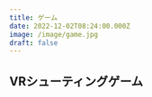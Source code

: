 ```yaml
---
title: ゲーム
date: 2022-12-02T08:24:00.000Z
image: /image/game.jpg
draft: false
---
```


## VRシューティングゲーム